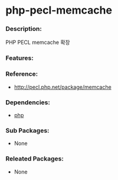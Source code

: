 # php-pecl-memcache

### Description:
PHP PECL memcache 확장

### Features:


### Reference:
* http://pecl.php.net/package/memcache

### Dependencies:
* [php](pkg-base-php.md)

### Sub Packages:
* None

### Releated Packages:
* None